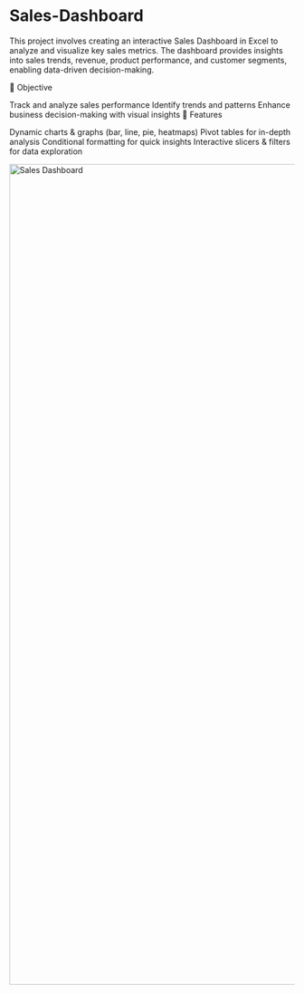 # Sales-Dashboard

This project involves creating an interactive Sales Dashboard in Excel to analyze and visualize key sales metrics. The dashboard provides insights into sales trends, revenue, product performance, and customer segments, enabling data-driven decision-making.

🎯 Objective

Track and analyze sales performance
Identify trends and patterns
Enhance business decision-making with visual insights
🔹 Features

Dynamic charts & graphs (bar, line, pie, heatmaps)
Pivot tables for in-depth analysis
Conditional formatting for quick insights
Interactive slicers & filters for data exploration

<img width="1449" alt="Sales Dashboard" src="https://github.com/user-attachments/assets/87578e9e-fb3c-4d77-9ae8-31f15c9b58ba" />
